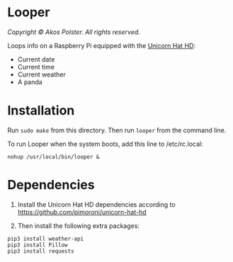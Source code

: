 # Looper

_Copyright &copy; Akos Polster. All rights reserved._

Loops info on a Raspberry Pi equipped with the [Unicorn Hat HD](https://shop.pimoroni.com/products/unicorn-hat-hd):

- Current date
- Current time
- Current weather
- A panda

# Installation

Run ```sudo make``` from this directory. Then run ```looper``` from the command line.

To run Looper when the system boots, add this line to /etc/rc.local:

```
nohup /usr/local/bin/looper &
```

# Dependencies

1. Install the Unicorn Hat HD dependencies according to https://github.com/pimoroni/unicorn-hat-hd

2. Then install the following extra packages:

```
pip3 install weather-api
pip3 install Pillow
pip3 install requests
```
